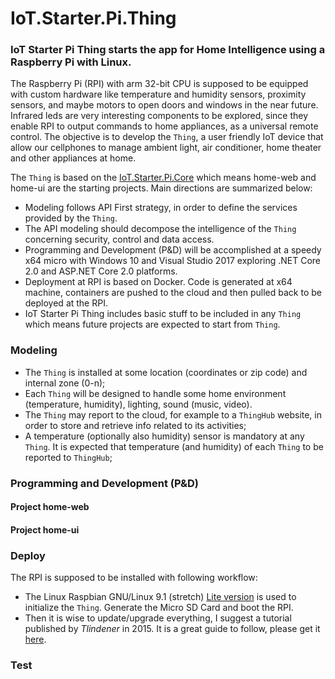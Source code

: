 # IoT.Starter.Pi.Thing		

### IoT Starter Pi Thing starts the app for Home Intelligence using a Raspberry Pi with Linux.

The Raspberry Pi (RPI) with arm 32-bit CPU is supposed to be equipped with custom hardware like temperature and humidity sensors, proximity sensors, and maybe motors to open doors and windows in the near future. Infrared leds are very interesting components to be explored, since they enable RPI to output commands to home appliances, as a universal remote control. The objective is to develop the `Thing`, a user friendly IoT device that allow our cellphones to manage ambient light, air conditioner, home theater and other appliances at home.

The `Thing` is based on the [IoT.Starter.Pi.Core](https://github.com/josemotta/IoT.Starter.Pi.Core "IoT.Starter.Pi.Core") which means home-web and home-ui are the starting projects. Main directions are summarized below:

- Modeling follows API First strategy, in order to define the services provided by the `Thing`.
- The API modeling should decompose the intelligence of the `Thing` concerning security, control and data access.
- Programming and Development (P&D) will be accomplished at a speedy x64 micro with Windows 10 and Visual Studio 2017 exploring .NET Core 2.0 and ASP.NET Core 2.0 platforms.
- Deployment at RPI is based on Docker. Code is generated at x64 machine,  containers are pushed to the cloud and then pulled back to be deployed at the RPI.
- IoT Starter Pi Thing includes basic stuff to be included in any `Thing` which means future projects are expected to start from `Thing`.

### Modeling

- The `Thing` is installed at some location (coordinates or zip code) and internal zone (0-n);
- Each `Thing` will be designed to handle some home environment (temperature, humidity), lighting, sound (music, video).
- The `Thing` may report to the cloud, for example to a `ThingHub` website, in order to store and retrieve info related to its activities;
- A temperature (optionally also humidity) sensor is mandatory at any `Thing`. It is expected that temperature (and humidity)  of each `Thing` to be reported to `ThingHub`;

### Programming and Development (P&D)

#### Project home-web

#### Project home-ui

### Deploy

The RPI is supposed to be installed with following workflow: 

- The Linux Raspbian GNU/Linux 9.1 (stretch) [Lite version](https://www.raspberrypi.org/downloads/raspbian/) is used to initialize the `Thing`. Generate the Micro SD Card and boot the RPI.
- Then it is wise to update/upgrade everything, I suggest a tutorial published by *Tlindener* in 2015. It is a great guide to follow, please get it [here](http://thinghub.net/blog/2015/08/31/setup-raspberrypi-with-minified-raspbian-minibian/).

### Test


